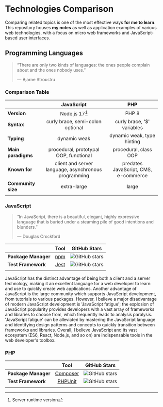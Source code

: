 # Technologies Comparison
Comparing related topics is one of the most effective ways **for me to learn**. This repository houses **my notes** as well as application examples of various web technologies, with a focus on micro web frameworks and JavaScript-based user interfaces.

## Programming Languages
> “There are only two kinds of languages: the ones people complain about and the ones nobody uses.”
>
> ― Bjarne Stroustru

### Comparison Table
|                    |                      JavaScript                      |                 PHP                  |
| :----------------- | :--------------------------------------------------: | :----------------------------------: |
| **Version**        |                    Node.js 17[^1]                    |                PHP 8                 |
| **Syntax**         |           curly brace, semi-colon optional           |      curly brace, '$' variables      |
| **Typing**         |                     dynamic weak                     |      dynamic weak, type hinting      |
| **Main paradigms** |        procedural, prototypal OOP, functional        |        procedural, class OOP         |
| **Known for**      | client and server language, asynchronous programming | predates JavaScript, CMS, e-commerce |
| **Community size** |                     extra-large                      |                large                 |
|                    |                                                      |                                      |

[^1]: Server runtime version
### JavaScript
>“In JavaScript, there is a beautiful, elegant, highly expressive language that is buried under a steaming pile of good intentions and blunders.”
>
> — Douglas Crockford

|                     |                   Tool                   |                            GitHub Stars                            |
| :------------------ | :--------------------------------------: | :----------------------------------------------------------------: |
| **Package Manager** |    [npm](https://github.com/npm/cli)     |    ![GitHub stars](https://img.shields.io/github/stars/npm/cli)    |
| **Test Framework**  | [Jest](https://github.com/facebook/jest) | ![GitHub stars](https://img.shields.io/github/stars/facebook/jest) |
|                     |                                          |                                                                    |

JavaScript has the distinct advantage of being both a client and a server technology, making it an excellent language for a web developer to learn and use to quickly create web applications. Another advantage of JavaScript is the large community which supports JavaScript development, from tutorials to various packages. However, I believe a major disadvantage of modern JavaScript development is 'JavaScript fatigue'; the explosion of JavaScript popularity provides developers with a vast array of frameworks and libraries to choose from, which frequently leads to analysis paralysis. 'JavaScript fatigue' can be alleviated by mastering the JavaScript language and identifying design patterns and concepts to quickly transition between frameworks and libraries. Overall, I believe JavaScript and its vast ecosystem (ES6, React, Node.js, and so on) are indispensable tools in the web developer's toolbox.

### PHP
|                     |                          Tool                           |                                  GitHub Stars                                  |
| :------------------ | :-----------------------------------------------------: | :----------------------------------------------------------------------------: |
| **Package Manager** |    [Composer](https://github.com/composer/composer)     |     ![GitHub stars](https://img.shields.io/github/stars/composer/composer)     |
| **Test Framework**  | [PHPUnit](https://github.com/sebastianbergmann/phpunit) | ![GitHub stars](https://img.shields.io/github/stars/sebastianbergmann/phpunit) |
|                     |                                                         |                                                                                |